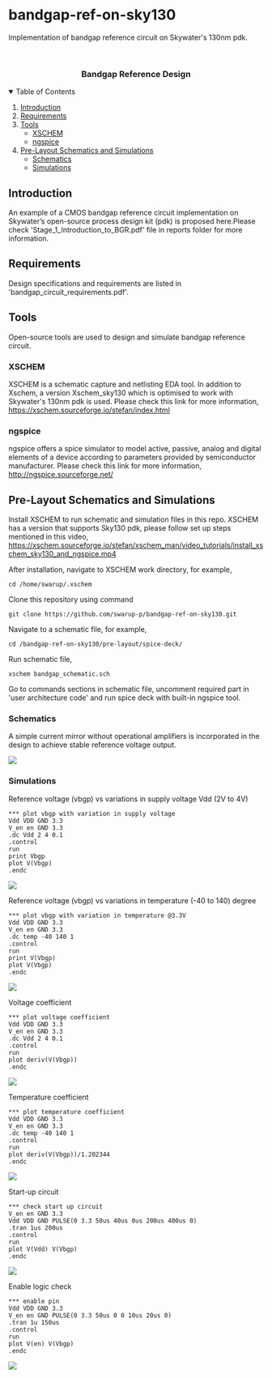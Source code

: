 # bandgap-ref-on-sky130
Implementation of bandgap reference circuit on Skywater's 130nm pdk.

<br />
<p align="center">
  <h3 align="center">Bandgap Reference Design</h3>
</p>
<!-- TABLE OF CONTENTS -->
<details open="open">
  <summary>Table of Contents</summary>
  <ol>
    <li>
      <a href="#introduction">Introduction</a>
    </li>
    <li>
      <a href="#requirements">Requirements</a>
    </li>
	<li>
      <a href="#tools">Tools</a>
	  <ul>
        <li><a href="#xschem">XSCHEM</a></li>
        <li><a href="#ngspice">ngspice</a></li>
      </ul>
    </li>
	<li>
      <a href="#pre-layout-schematics-and-simulations">Pre-Layout Schematics and Simulations</a>
	  	<ul>
        <li><a href="#schematics">Schematics</a></li>
        <li><a href="#simulations">Simulations</a></li>
      </ul>
    </li>
  </ol>
</details>

<!-- Introduction -->
## Introduction

An  example  of  a  CMOS  bandgap  reference  circuit  implementation  on  Skywater’s  open-source  process design kit (pdk) is proposed here.Please check 'Stage_1_Introduction_to_BGR.pdf' file in reports folder for more information.

<!-- Requirements -->
## Requirements

Design specifications and requirements are listed in 'bandgap_circuit_requirements.pdf'.

<!-- Tools -->
## Tools

Open-source tools are used to design and simulate bandgap reference circuit.

### XSCHEM

XSCHEM is a schematic capture and netlisting EDA tool. In addition to Xschem, a version Xschem_sky130 which is optimised to work with Skywater's 130nm pdk is used. Please check this link for more information, 
https://xschem.sourceforge.io/stefan/index.html

### ngspice

ngspice offers a spice simulator to model active, passive, analog and digital elements of a device according to parameters provided by semiconductor manufacturer. Please check this link for more information, http://ngspice.sourceforge.net/

<!-- Pre-Layout Schematics and Simulations -->
## Pre-Layout Schematics and Simulations

Install XSCHEM to run schematic and simulation files in this repo. XSCHEM has a version that supports Sky130 pdk, please follow set up steps mentioned in this video,
https://xschem.sourceforge.io/stefan/xschem_man/video_tutorials/install_xschem_sky130_and_ngspice.mp4

After installation, navigate to XSCHEM work directory, for example,
	
	cd /home/swarup/.xschem

Clone this repository using command

	git clone https://github.com/swarup-p/bandgap-ref-on-sky130.git
	
Navigate to a schematic file, for example,

	cd /bandgap-ref-on-sky130/pre-layout/spice-deck/
	
Run schematic file,
  
	xschem bandgap_schematic.sch
	
Go to commands sections in schematic file, uncomment required part in 'user architecture code' and run spice deck with built-in ngspice tool.


### Schematics

A simple current mirror without operational amplifiers is incorporated in the design to achieve stable reference voltage output.

![](/pre-layout/snapshots/bandgap_schematic.jpg)

### Simulations

Reference voltage (vbgp) vs variations in supply voltage Vdd (2V to 4V)

	*** plot vbgp with variation in supply voltage
	Vdd VDD GND 3.3
	V_en en GND 3.3
	.dc Vdd 2 4 0.1
	.control
	run
	print Vbgp
	plot V(Vbgp)
	.endc

![](/pre-layout/snapshots/pre_vv_check.jpg)

Reference voltage (vbgp) vs variations in temperature (-40 to 140) degree

	*** plot vbgp with variation in temperature @3.3V
	Vdd VDD GND 3.3
	V_en en GND 3.3
	.dc temp -40 140 1
	.control
	run
	print V(Vbgp)
	plot V(Vbgp)
	.endc

![](/pre-layout/snapshots/pre_tv_check.jpg)

Voltage coefficient

	*** plot voltage coefficient
	Vdd VDD GND 3.3
	V_en en GND 3.3
	.dc Vdd 2 4 0.1
	.control
	run
	plot deriv(V(Vbgp))
	.endc

![](/pre-layout/snapshots/pre_vc_check.jpg)

Temperature coefficient

	*** plot temperature coefficient
	Vdd VDD GND 3.3
	V_en en GND 3.3
	.dc temp -40 140 1
	.control
	run
	plot deriv(V(Vbgp))/1.202344
	.endc

![](/pre-layout/snapshots/pre_tc_check.jpg)

Start-up circuit

	*** check start up circuit
	V_en en GND 3.3
	Vdd VDD GND PULSE(0 3.3 50us 40us 0us 200us 400us 0)
	.tran 1us 200us
	.control
	run
	plot V(Vdd) V(Vbgp)
	.endc

![](/pre-layout/snapshots/pre_startup_check.jpg)

Enable logic check

	*** enable pin
	Vdd VDD GND 3.3
	V_en en GND PULSE(0 3.3 50us 0 0 10us 20us 0)
	.tran 1u 150us
	.control
	run
	plot V(en) V(Vbgp)
	.endc

![](/pre-layout/snapshots/enable_function_check.jpg)


